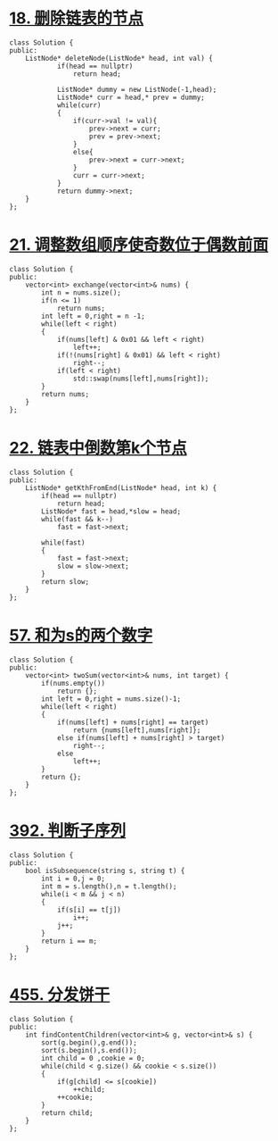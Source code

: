 # [18. 删除链表的节点](https://leetcode-cn.com/problems/shan-chu-lian-biao-de-jie-dian-lcof/)

```
class Solution {
public:
    ListNode* deleteNode(ListNode* head, int val) {
			if(head == nullptr)
				return head;
				
			ListNode* dummy = new ListNode(-1,head);
			ListNode* curr = head,* prev = dummy;
			while(curr)
			{
				if(curr->val != val){
					prev->next = curr;
					prev = prev->next;
				}
				else{
					prev->next = curr->next;
				}
				curr = curr->next;
			}
			return dummy->next;
    }
};
```

# [21. 调整数组顺序使奇数位于偶数前面](https://leetcode-cn.com/problems/diao-zheng-shu-zu-shun-xu-shi-qi-shu-wei-yu-ou-shu-qian-mian-lcof/)

```
class Solution {
public:
    vector<int> exchange(vector<int>& nums) {
        int n = nums.size();
        if(n <= 1)
            return nums;
        int left = 0,right = n -1;
        while(left < right)
        {
            if(nums[left] & 0x01 && left < right)
                left++;
            if(!(nums[right] & 0x01) && left < right)
                right--;
            if(left < right)      
                std::swap(nums[left],nums[right]);       
        }
        return nums;
    }
};
```

# [22. 链表中倒数第k个节点](https://leetcode-cn.com/problems/lian-biao-zhong-dao-shu-di-kge-jie-dian-lcof/)

```
class Solution {
public:
    ListNode* getKthFromEnd(ListNode* head, int k) {
        if(head == nullptr)
            return head;
        ListNode* fast = head,*slow = head;
        while(fast && k--)
            fast = fast->next;
        
        while(fast)
        {
            fast = fast->next;
            slow = slow->next;
        }
        return slow;
    }
};
```

# [57. 和为s的两个数字](https://leetcode-cn.com/problems/he-wei-sde-liang-ge-shu-zi-lcof/)

```
class Solution {
public:
    vector<int> twoSum(vector<int>& nums, int target) {
        if(nums.empty())
            return {};
        int left = 0,right = nums.size()-1;
        while(left < right)
        {
            if(nums[left] + nums[right] == target)
                return {nums[left],nums[right]};
            else if(nums[left] + nums[right] > target)
                right--;
            else    
                left++;
        }
        return {};
    }
};
```
# [392. 判断子序列](https://leetcode-cn.com/problems/is-subsequence/)

```
class Solution {
public:
    bool isSubsequence(string s, string t) {
        int i = 0,j = 0;
		int m = s.length(),n = t.length();
		while(i < m && j < n)
		{
			if(s[i] == t[j])
				i++;
			j++;
		}
		return i == m;
    }
};
```
# [455. 分发饼干](https://leetcode-cn.com/problems/assign-cookies/)

```
class Solution {
public:
    int findContentChildren(vector<int>& g, vector<int>& s) {
        sort(g.begin(),g.end());
        sort(s.begin(),s.end());
        int child = 0 ,cookie = 0;
        while(child < g.size() && cookie < s.size())
        {
            if(g[child] <= s[cookie])
                ++child;
            ++cookie; 
        }
        return child;
    }
};
```